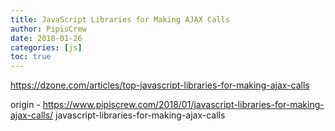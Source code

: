 ```yaml
---
title: JavaScript Libraries for Making AJAX Calls
author: PipisCrew
date: 2018-01-26
categories: [js]
toc: true
---
```


https://dzone.com/articles/top-javascript-libraries-for-making-ajax-calls

origin - https://www.pipiscrew.com/2018/01/javascript-libraries-for-making-ajax-calls/ javascript-libraries-for-making-ajax-calls